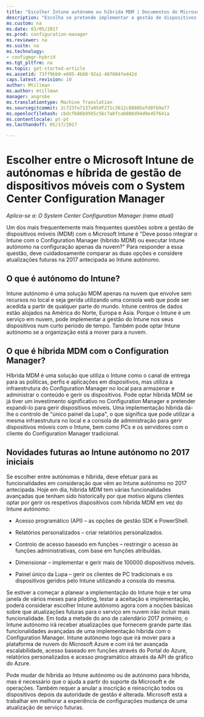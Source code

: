 ```yaml
---
title: "Escolher Intune autónomo ou híbrida MDM | Documentos do Microsoft"
description: "Escolha se pretende implementar a gestão de dispositivos móveis híbrida com o Intune e Configuration Manager ou executar Intune autónomo."
ms.custom: na
ms.date: 03/05/2017
ms.prod: configuration-manager
ms.reviewer: na
ms.suite: na
ms.technology:
- configmgr-hybrid
ms.tgt_pltfrm: na
ms.topic: get-started-article
ms.assetid: 73ff9bb9-e605-4b68-92a1-487684fed42d
caps.latest.revision: 10
author: Mtillman
ms.author: mtillman
manager: angrobe
ms.translationtype: Machine Translation
ms.sourcegitcommit: 2c723fe7137a95df271c3612c88805efd8fb9a77
ms.openlocfilehash: cbdcf686b9565c56c7a6fca6086d94d9e45f641a
ms.contentlocale: pt-pt
ms.lasthandoff: 05/17/2017

---
```

# <a name="choose-between-microsoft-intune-standalone-and-hybrid-mobile-device-management-with-system-center-configuration-manager"></a>Escolher entre o Microsoft Intune de autónomas e híbrida de gestão de dispositivos móveis com o System Center Configuration Manager

*Aplica-se a: O System Center Configuration Manager (ramo atual)*

Um dos mais frequentemente mais frequentes questões sobre a gestão de dispositivos móveis (MDM) com o Microsoft Intune é "Deve posso integrar o Intune com o Configuration Manager (híbrido MDM) ou executar Intune autónomo na configuração apenas da nuvem?" Para responder a essa questão, deve cuidadosamente comparar as duas opções e considere atualizações futuras na 2017 antecipada ao Intune autónomo.

## <a name="what-is-intune-standalone"></a>O que é autónomo do Intune?

Intune autónomo é uma solução MDM apenas na nuvem que envolve sem recursos no local e seja gerida utilizando uma consola web que pode ser acedida a partir de qualquer parte do mundo. Intune centros de dados estão alojados na América do Norte, Europa e Ásia. Porque o Intune é um serviço em nuvem, pode implementar a gestão do Intune nos seus dispositivos num curto período de tempo. Também pode optar Intune autónomo se a organização está a mover para a nuvem.

## <a name="what-is-hybrid-mdm-with-configuration-manager"></a>O que é híbrida MDM com o Configuration Manager?

Híbrida MDM é uma solução que utiliza o Intune como o canal de entrega para as políticas, perfis e aplicações em dispositivos, mas utiliza a infraestrutura do Configuration Manager no local para armazenar e administrar o conteúdo e gerir os dispositivos. Pode optar híbrida MDM se já tiver um investimento significativo no Configuration Manager e pretender expandi-lo para gerir dispositivos móveis. Uma implementação híbrida dá-lhe o controlo de "único painel da Lupa", o que significa que pode utilizar a mesma infraestrutura no local e a consola de administração para gerir dispositivos móveis com o Intune, bem como PCs e os servidores com o cliente do Configuration Manager tradicional.

## <a name="whats-coming-to-intune-standalone-in-early-2017"></a>Novidades futuras ao Intune autónomo no 2017 iniciais

Se escolher entre autónomas e híbrida, deve efetuar para as funcionalidades em consideração que vêm ao Intune autónomo no 2017 antecipada. Hoje em dia, híbrida MDM tem várias funcionalidades avançadas que tenham sido historically por que motivo alguns clientes optar por gerir os respetivos dispositivos com híbrida MDM em vez do Intune autónomo:

-   Acesso programático (API) – as opções de gestão SDK e PowerShell.

-   Relatórios personalizados – criar relatórios personalizados.

-   Controlo de acesso baseado em funções – restringir o acesso às funções administrativas, com base em funções atribuídas.

-   Dimensionar – implementar e gerir mais de 100000 dispositivos móveis.

-   Painel único da Lupa – gerir os clientes de PC tradicionais e os dispositivos geridos pelo Intune utilizando a consola do mesma.

Se estiver a começar a planear a implementação do Intune hoje e ter uma janela de vários meses para piloting, testar a aceitação e implementação, poderá considerar escolher Intune autónomo agora com a noções básicas sobre que atualizações futuras para o serviço em nuvem irão incluir mais funcionalidade. Em toda a metade do ano de calendário 2017 primeiro, o Intune autónomo irá receber atualizações que fornecem grande parte das funcionalidades avançadas de uma implementação híbrida com o Configuration Manager. Intune autónomo logo que irá mover para a plataforma de nuvem do Microsoft Azure e com irá ter avançada escalabilidade, acesso baseado em funções através do Portal do Azure, relatórios personalizados e acesso programático através da API de gráfico do Azure.

Pode mudar de híbrida ao Intune autónomo ou de autónomo para híbrida, mas é necessário que o ajuda a partir do suporte da Microsoft e de operações. Também requer a anular a inscrição e reinscrição todos os dispositivos depois da autoridade de gestão é alterada.  Microsoft está a trabalhar em melhorar a experiência de configurações mudança de uma atualização de serviço futuras.

